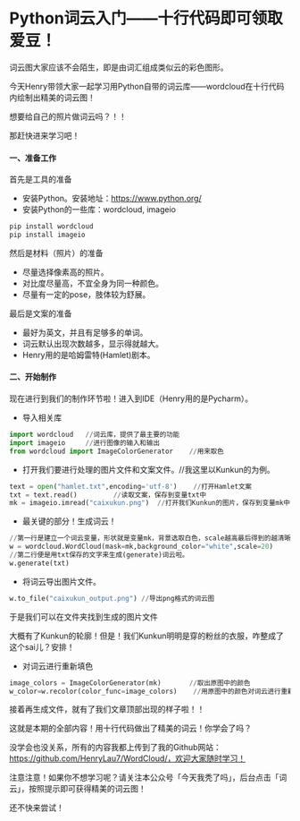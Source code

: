# Python词云入门——十行代码即可领取爱豆！

词云图大家应该不会陌生，即是由词汇组成类似云的彩色图形。

今天Henry带领大家一起学习用Python自带的词云库——wordcloud在十行代码内绘制出精美的词云图！

想要给自己的照片做词云吗？！！

那赶快进来学习吧！

#### 一、准备工作

首先是工具的准备

- 安装Python。安装地址：https://www.python.org/
- 安装Python的一些库：wordcloud, imageio

```python
pip install wordcloud
pip install imageio
```

然后是材料（照片）的准备

- 尽量选择像素高的照片。
- 对比度尽量高，不宜全身为同一种颜色。
- 尽量有一定的pose，肢体较为舒展。

最后是文案的准备

- 最好为英文，并且有足够多的单词。
- 词云默认出现次数越多，显示得就越大。
- Henry用的是哈姆雷特(Hamlet)剧本。



#### 二、开始制作

现在进行到我们的制作环节啦！进入到IDE（Henry用的是Pycharm）。

- 导入相关库

```python
import wordcloud   //词云库，提供了最主要的功能
import imageio     //进行图像的输入和输出
from wordcloud import ImageColorGenerator    //用来取色
```

- 打开我们要进行处理的图片文件和文案文件。//我这里以Kunkun的为例。

```python
text = open("hamlet.txt",encoding='utf-8')    //打开Hamlet文案
txt = text.read()         //读取文案，保存到变量txt中
mk = imageio.imread("caixukun.png")  //打开我们Kunkun的图片，保存到变量mk中
```

- 最关键的部分！生成词云！

```python
//第一行是建立一个词云变量，形状就是变量mk，背景选取白色，scale越高最后得到的越清晰，20就足够啦
w = wordcloud.WordCloud(mask=mk,background_color="white",scale=20)
//第二行便是用txt保存的文字来生成(generate)词云啦。
w.generate(txt)
```

- 将词云导出图片文件。

```python
w.to_file("caixukun_output.png") //导出png格式的词云图
```

于是我们可以在文件夹找到生成的图片文件

大概有了Kunkun的轮廓！但是！我们Kunkun明明是穿的粉丝的衣服，咋整成了这个sai儿？安排！

- 对词云进行重新填色

```python
image_colors = ImageColorGenerator(mk)       //取出原图中的颜色
w_color=w.recolor(color_func=image_colors)    //用原图中的颜色对词云进行重新填色
```

接着再生成文件，就有了我们文章顶部出现的样子啦！！

这就是本期的全部内容！用十行代码做出了精美的词云！你学会了吗？

没学会也没关系，所有的内容我都上传到了我的Github网站：https://github.com/HenryLau7/WordCloud/，欢迎大家随时学习！


注意注意！如果你不想学习呢？请关注本公众号「今天我秃了吗」，后台点击「词云」，按照提示即可获得精美的词云图！

还不快来尝试！

